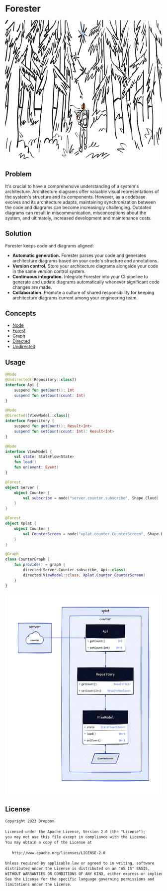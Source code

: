 # Forester

<img src="./github/mapping_out_the_forest.png" alt="Mapping out the forest" height="450"/>

## Problem

It's crucial to have a comprehensive understanding of a system's architecture. Architecture diagrams offer valuable
visual representations of the system's structure and its components. However, as a codebase evolves and its architecture
adapts, maintaining synchronization between the code and diagrams can become increasingly challenging. Outdated diagrams
can result in miscommunication, misconceptions about the system, and ultimately, increased development and maintenance
costs.

## Solution

Forester keeps code and diagrams aligned:

- **Automatic generation.** Forester parses your code and generates architecture diagrams based on your code's
  structure and annotations.
- **Version control.** Store your architecture diagrams alongside your code in the same version control system.
- **Continuous integration.** Integrate Forester into your CI pipeline to generate and update diagrams automatically
  whenever significant code changes are made.
- **Collaboration.** Promote a culture of shared responsibility for keeping architecture diagrams current among your
  engineering team.

## Concepts

- [Node](/README.md)
- [Forest](/README.md)
- [Graph](/README.md)
- [Directed](/README.md)
- [Undirected](/README.md)

## Usage

```kotlin
@Node
@Undirected([Repository::class])
interface Api {
    suspend fun getCount(): Int
    suspend fun setCount(count: Int)
}
```

```kotlin
@Node
@Directed([ViewModel::class])
interface Repository {
    suspend fun getCount(): Result<Int>
    suspend fun setCount(count: Int): Result<Int>
}
```

```kotlin
@Node
interface ViewModel {
    val state: StateFlow<State>
    fun load()
    fun on(event: Event)
}
```

```kotlin
@Forest
object Server {
    object Counter {
        val subscribe = node("server.counter.subscribe", Shape.Cloud)
    }
}
```

```kotlin
@Forest
object Xplat {
    object Counter {
        val CounterScreen = node("xplat.counter.CounterScreen", Shape.Parallelogram)
    }
}
```

```kotlin
@Graph
class CounterGraph {
    fun provide() = graph {
        directed(Server.Counter.subscribe, Api::class)
        directed(ViewModel::class, Xplat.Counter.CounterScreen)
    }
}
```

<img src="github/sample_class.png" height="650"/>

## License

```txt
Copyright 2023 Dropbox

Licensed under the Apache License, Version 2.0 (the "License");
you may not use this file except in compliance with the License.
You may obtain a copy of the License at

   http://www.apache.org/licenses/LICENSE-2.0

Unless required by applicable law or agreed to in writing, software
distributed under the License is distributed on an "AS IS" BASIS,
WITHOUT WARRANTIES OR CONDITIONS OF ANY KIND, either express or implied.
See the License for the specific language governing permissions and
limitations under the License.
```
